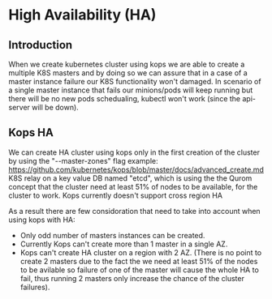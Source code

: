 # High Availability (HA)
## Introduction
When we create kubernetes cluster using kops we are able to create a multiple K8S masters and by doing so we can assure that in a case of 
a master instance failure our K8S functionality won't damaged. 
In scenario of a single master instance that fails our minions/pods will keep running but there will be no new pods schedualing, kubectl
won't work (since the api-server will be down).


## Kops HA
We can create HA cluster using kops only in the first creation of the cluster by using the "--master-zones" flag
example: https://github.com/kubernetes/kops/blob/master/docs/advanced_create.md
K8S relay on a key value DB named "etcd", which is using the the Qurom concept that the cluster need at least 51% of nodes to be
available, for the cluster to work.
Kops currently doesn't support cross region HA

As a result there are few considoration that need to take into account when using kops with HA:
* Only odd number of masters instances can be created. 
* Currently Kops can't create more than 1 master in a single AZ.
* Kops can't create HA cluster on a region with 2 AZ. (There is no point to create 2 masters due to the fact the we need at least
51% of the nodes to be avilable so failure of one of the master will cause the whole HA to fail, thus running 2 masters only
increase the chance of the cluster failures).
